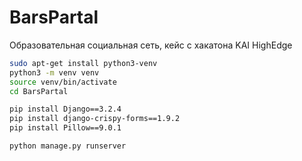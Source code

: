 # BarsPartal
Образовательная социальная сеть, кейс с хакатона KAI HighEdge

```sh
sudo apt-get install python3-venv
python3 -m venv venv
source venv/bin/activate
cd BarsPartal 

pip install Django==3.2.4
pip install django-crispy-forms==1.9.2
pip install Pillow==9.0.1

python manage.py runserver
```
